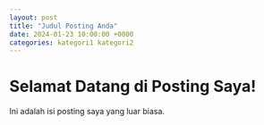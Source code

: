 ```yaml
---
layout: post
title: "Judul Posting Anda"
date: 2024-01-23 10:00:00 +0000
categories: kategori1 kategori2
---
```

# Selamat Datang di Posting Saya!

Ini adalah isi posting saya yang luar biasa.
